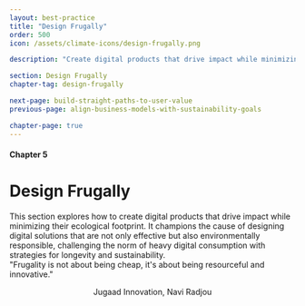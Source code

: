 ```yaml
---
layout: best-practice
title: "Design Frugally"
order: 500
icon: /assets/climate-icons/design-frugally.png

description: "Create digital products that drive impact while minimizing their ecological footprint."

section: Design Frugally
chapter-tag: design-frugally

next-page: build-straight-paths-to-user-value
previous-page: align-business-models-with-sustainability-goals

chapter-page: true
---
```

#### Chapter 5
# Design Frugally

<div class="intro-chapter" style="text-align:left;"> 
  This section explores how to create digital products that drive impact while minimizing their ecological footprint. It champions the cause of designing digital solutions that are not only effective but also environmentally responsible, challenging the norm of heavy digital consumption with strategies for longevity and sustainability.
</div>

<div class="bigquote">
  <span class="highlight">"Frugality is not about being cheap, it's about being resourceful and innovative."</span>
</div>

<p style="text-align:center;">Jugaad Innovation, Navi Radjou</p>